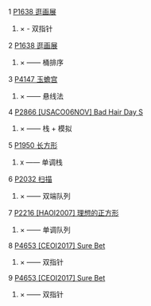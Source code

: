 1 [P1638 逛画展](https://www.luogu.com.cn/problem/P1638)

1. × - 双指针

2 [P1638 逛画展](https://www.luogu.com.cn/problem/P1638)

1. × —— 桶排序

3 [P4147 玉蟾宫](https://www.luogu.com.cn/problem/P4147)

1. × —— 悬线法

4 [P2866 [USACO06NOV] Bad Hair Day S](https://www.luogu.com.cn/problem/P2866)

1. × —— 栈 + 模拟

5 [P1950 长方形](https://www.luogu.com.cn/problem/P1950)

1. x —— 单调栈

6 [P2032 扫描](https://www.luogu.com.cn/problem/P2032)

1. × —— 双端队列

7 [P2216 [HAOI2007] 理想的正方形](https://www.luogu.com.cn/problem/P2216)

1. × —— 单调队列

8 [P4653 [CEOI2017] Sure Bet](https://www.luogu.com.cn/problem/P4653)

1. × —— 双指针

9 [P4653 [CEOI2017] Sure Bet](https://www.luogu.com.cn/problem/P4653)

1. × —— 双指针
